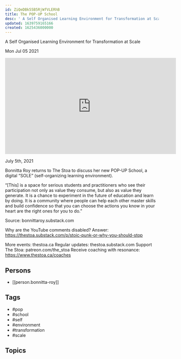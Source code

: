 ```yaml
---
id: ZiQeDBk55B5RjWfVLERhB
title: The POP-UP School
desc: ' A Self Organised Learning Environment for Transformation at Scale'
updated: 1639759165166
created: 1625436000000
---
```



 A Self Organised Learning Environment for Transformation at Scale

Mon Jul 05 2021

<iframe width="560" height="315" src="https://www.youtube.com/embed/joF9YFvAnMo" title="The POP-UP School: A Self Organised Learning Environment for Transformation at Scale w/ Bonnitta Roy" frameborder="0" allow="accelerometer; autoplay; clipboard-write; encrypted-media; gyroscope; picture-in-picture" allowfullscreen ></iframe>

July 5th, 2021

Bonnitta Roy returns to The Stoa to discuss her new POP-UP School, a digital “SOLE” (self-organizing learning environment).

“[This] is a space for serious students and practitioners who see their participation not only as value they consume, but also as value they generate. It is a chance to experiment in the future of education and learn by doing. It is a community where people can help each other master skills and build confidence so that you can choose the actions you know in your heart are the right ones for you to do.”

Source: bonnittaroy.substack.com

Why are the YouTube comments disabled? Answer: https://thestoa.substack.com/p/stoic-punk-or-why-you-should-stop

More events: thestoa.ca 
Regular updates: thestoa.substack.com 
Support The Stoa: patreon.com/the_stoa 
Receive coaching with resonance: https://www.thestoa.ca/coaches

## Persons

- [[person.bonnitta-roy]]

## Tags

- #pop
- #school
- #self
- #environment
- #transformation
- #scale

## Topics



